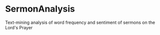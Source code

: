 # SermonAnalysis
Text-mining analysis of word frequency and sentiment of sermons on the Lord's Prayer
